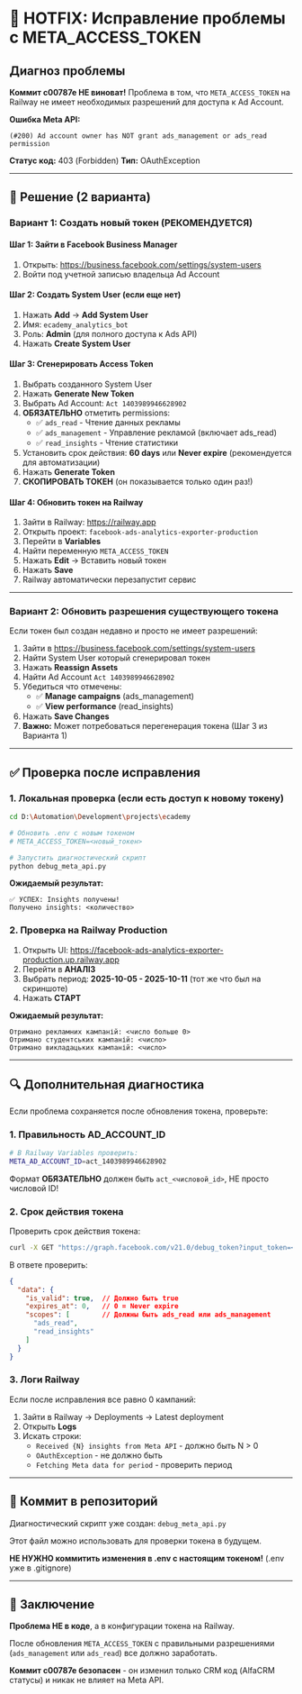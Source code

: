 # 🚨 HOTFIX: Исправление проблемы с META_ACCESS_TOKEN

## Диагноз проблемы

**Коммит c00787e НЕ виноват!** Проблема в том, что `META_ACCESS_TOKEN` на Railway не имеет необходимых разрешений для доступа к Ad Account.

**Ошибка Meta API:**
```
(#200) Ad account owner has NOT grant ads_management or ads_read permission
```

**Статус код:** 403 (Forbidden)
**Тип:** OAuthException

---

## 🔧 Решение (2 варианта)

### Вариант 1: Создать новый токен (РЕКОМЕНДУЕТСЯ)

#### Шаг 1: Зайти в Facebook Business Manager

1. Открыть: https://business.facebook.com/settings/system-users
2. Войти под учетной записью владельца Ad Account

#### Шаг 2: Создать System User (если еще нет)

1. Нажать **Add** → **Add System User**
2. Имя: `ecademy_analytics_bot`
3. Роль: **Admin** (для полного доступа к Ads API)
4. Нажать **Create System User**

#### Шаг 3: Сгенерировать Access Token

1. Выбрать созданного System User
2. Нажать **Generate New Token**
3. Выбрать Ad Account: `Act 1403989946628902`
4. **ОБЯЗАТЕЛЬНО** отметить permissions:
   - ✅ `ads_read` - Чтение данных рекламы
   - ✅ `ads_management` - Управление рекламой (включает ads_read)
   - ✅ `read_insights` - Чтение статистики
5. Установить срок действия: **60 days** или **Never expire** (рекомендуется для автоматизации)
6. Нажать **Generate Token**
7. **СКОПИРОВАТЬ ТОКЕН** (он показывается только один раз!)

#### Шаг 4: Обновить токен на Railway

1. Зайти в Railway: https://railway.app
2. Открыть проект: `facebook-ads-analytics-exporter-production`
3. Перейти в **Variables**
4. Найти переменную `META_ACCESS_TOKEN`
5. Нажать **Edit** → Вставить новый токен
6. Нажать **Save**
7. Railway автоматически перезапустит сервис

---

### Вариант 2: Обновить разрешения существующего токена

Если токен был создан недавно и просто не имеет разрешений:

1. Зайти в https://business.facebook.com/settings/system-users
2. Найти System User который сгенерировал токен
3. Нажать **Reassign Assets**
4. Найти Ad Account `Act 1403989946628902`
5. Убедиться что отмечены:
   - ✅ **Manage campaigns** (ads_management)
   - ✅ **View performance** (read_insights)
6. Нажать **Save Changes**
7. **Важно:** Может потребоваться перегенерация токена (Шаг 3 из Варианта 1)

---

## ✅ Проверка после исправления

### 1. Локальная проверка (если есть доступ к новому токену)

```bash
cd D:\Automation\Development\projects\ecademy

# Обновить .env с новым токеном
# META_ACCESS_TOKEN=<новый_токен>

# Запустить диагностический скрипт
python debug_meta_api.py
```

**Ожидаемый результат:**
```
✅ УСПЕХ: Insights получены!
Получено insights: <количество>
```

### 2. Проверка на Railway Production

1. Открыть UI: https://facebook-ads-analytics-exporter-production.up.railway.app
2. Перейти в **АНАЛІЗ**
3. Выбрать период: **2025-10-05 - 2025-10-11** (тот же что был на скриншоте)
4. Нажать **СТАРТ**

**Ожидаемый результат:**
```
Отримано рекламних кампаній: <число больше 0>
Отримано студентських кампаній: <число>
Отримано викладацьких кампаній: <число>
```

---

## 🔍 Дополнительная диагностика

Если проблема сохраняется после обновления токена, проверьте:

### 1. Правильность AD_ACCOUNT_ID

```bash
# В Railway Variables проверить:
META_AD_ACCOUNT_ID=act_1403989946628902
```

Формат **ОБЯЗАТЕЛЬНО** должен быть `act_<числовой_id>`, НЕ просто числовой ID!

### 2. Срок действия токена

Проверить срок действия токена:
```bash
curl -X GET "https://graph.facebook.com/v21.0/debug_token?input_token=<ваш_токен>&access_token=<ваш_токен>"
```

В ответе проверить:
```json
{
  "data": {
    "is_valid": true,  // Должно быть true
    "expires_at": 0,   // 0 = Never expire
    "scopes": [        // Должны быть ads_read или ads_management
      "ads_read",
      "read_insights"
    ]
  }
}
```

### 3. Логи Railway

Если после исправления все равно 0 кампаний:

1. Зайти в Railway → Deployments → Latest deployment
2. Открыть **Logs**
3. Искать строки:
   - `Received {N} insights from Meta API` - должно быть N > 0
   - `OAuthException` - не должно быть
   - `Fetching Meta data for period` - проверить период

---

## 📝 Коммит в репозиторий

Диагностический скрипт уже создан: `debug_meta_api.py`

Этот файл можно использовать для проверки токена в будущем.

**НЕ НУЖНО коммитить изменения в .env с настоящим токеном!** (.env уже в .gitignore)

---

## 🎯 Заключение

**Проблема НЕ в коде**, а в конфигурации токена на Railway.

После обновления `META_ACCESS_TOKEN` с правильными разрешениями (`ads_management` или `ads_read`) все должно заработать.

**Коммит c00787e безопасен** - он изменил только CRM код (AlfaCRM статусы) и никак не влияет на Meta API.
